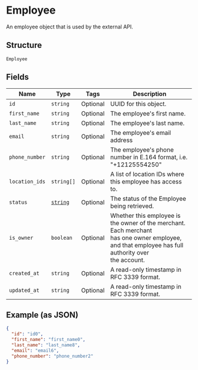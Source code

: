 
# Employee

An employee object that is used by the external API.

## Structure

`Employee`

## Fields

| Name | Type | Tags | Description |
|  --- | --- | --- | --- |
| `id` | `string` | Optional | UUID for this object. |
| `first_name` | `string` | Optional | The employee's first name. |
| `last_name` | `string` | Optional | The employee's last name. |
| `email` | `string` | Optional | The employee's email address |
| `phone_number` | `string` | Optional | The employee's phone number in E.164 format, i.e. "+12125554250" |
| `location_ids` | `string[]` | Optional | A list of location IDs where this employee has access to. |
| `status` | [`string`](/doc/models/employee-status.md) | Optional | The status of the Employee being retrieved. |
| `is_owner` | `boolean` | Optional | Whether this employee is the owner of the merchant. Each merchant<br>has one owner employee, and that employee has full authority over<br>the account. |
| `created_at` | `string` | Optional | A read-only timestamp in RFC 3339 format. |
| `updated_at` | `string` | Optional | A read-only timestamp in RFC 3339 format. |

## Example (as JSON)

```json
{
  "id": "id0",
  "first_name": "first_name0",
  "last_name": "last_name8",
  "email": "email6",
  "phone_number": "phone_number2"
}
```

